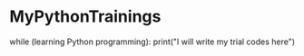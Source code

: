 # MyPythonTrainings
while (learning Python programming):
  print("I will write my trial codes here")
